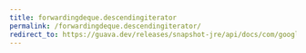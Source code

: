 ```yaml
---
title: forwardingdeque.descendingiterator
permalink: /forwardingdeque.descendingiterator/
redirect_to: https://guava.dev/releases/snapshot-jre/api/docs/com/google/common/collect/ForwardingDeque.html#descendingIterator--
---
```

